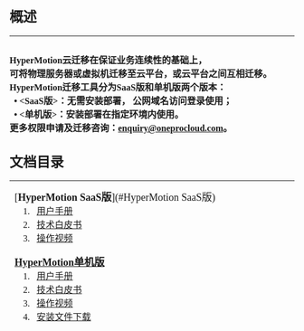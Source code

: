 
## <font face="方正正黑简体" size=5 >**概述**  </font>  
___


<font face="中易宋体" size=3>HyperMotion云迁移在保证业务连续性的基础上，
</font>
</br><font face="中易宋体" size=3>可将物理服务器或虚拟机迁移至云平台，或云平台之间互相迁移。
</font>
</br><font face="中易宋体" size=3>HyperMotion迁移工具分为SaaS版和单机版两个版本：
</font>
</br><font face="中易宋体" size=3>&ensp;• <**SaaS版**>：无需安装部署， 公网域名访问登录使用；
</font>
</br><font face="中易宋体" size=3>&ensp;• <**单机版**>：安装部署在指定环境内使用。
</font>
</br><font face="中易宋体" size=3>更多权限申请及迁移咨询：enquiry@oneprocloud.com。
</font>
</br>
 ---
## <font face="方正正黑简体" size=5 >**文档目录**  </font>
___
<font face="中易宋体" size=4>&ensp;[**HyperMotion SaaS版**](#HyperMotion SaaS版)
</font>
</br>
<font face="中易宋体" size=3>&ensp;&ensp;&ensp;1. &ensp;[用户手册](HyperMotion_SaaS_Ali_20191217.md)
</font>
</br>
<font face="中易宋体" size=3>&ensp;&ensp;&ensp;2. &ensp;[技术白皮书](#登陆访问)
</font>
</br>
<font face="中易宋体" size=3>&ensp;&ensp;&ensp;3. &ensp;[操作视频](https://download.oneprocloud.com/doc/03-%E8%BF%81%E7%A7%BB%E6%93%8D%E4%BD%9C-%E9%98%BF%E9%87%8C%E4%BA%91%EF%BC%88SaaS%E7%89%88%E6%9C%AC%EF%BC%89.mp4)
</font>
</br></br>
<font face="中易宋体" size=4> &ensp;[**HyperMotion单机版**](about.md)
</font>
</br>
<font face="中易宋体" size=3>&ensp;&ensp;&ensp;1. &ensp;[用户手册](about.md)
</font>
</br>
<font face="中易宋体" size=3>&ensp;&ensp;&ensp;2. &ensp;[技术白皮书](#登陆访问)
</font>
</br>
<font face="中易宋体" size=3>&ensp;&ensp;&ensp;3. &ensp;[操作视频](#登陆访问)
</font>
</br>
<font face="中易宋体" size=3>&ensp;&ensp;&ensp;4. &ensp;[安装文件下载](#登陆访问)
</font>
</br>